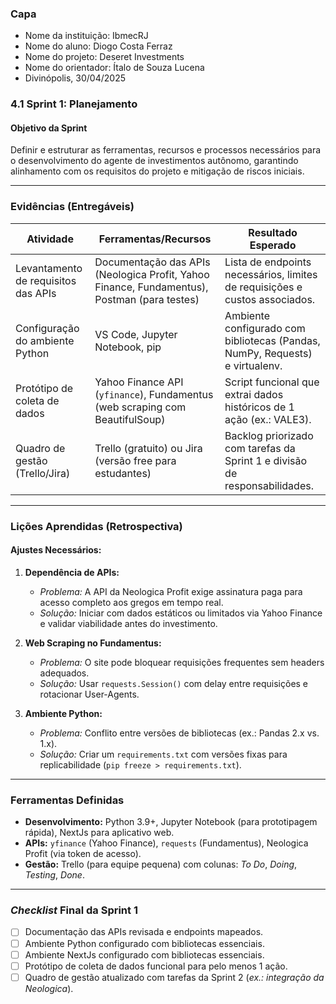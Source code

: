 ### Capa
- Nome da instituição: IbmecRJ
- Nome do aluno: Diogo Costa Ferraz
- Nome do projeto: Deseret Investments
- Nome do orientador: Ítalo de Souza Lucena
- Divinópolis, 30/04/2025

### **4.1 Sprint 1: Planejamento**  

#### **Objetivo da Sprint**  
Definir e estruturar as ferramentas, recursos e processos necessários para o desenvolvimento do agente de investimentos autônomo, garantindo alinhamento com os requisitos do projeto e mitigação de riscos iniciais.  

---  

### **Evidências (Entregáveis)**  

| **Atividade**                          | **Ferramentas/Recursos**          | **Resultado Esperado**                                                                 |  
|----------------------------------------|----------------------------------|---------------------------------------------------------------------------------------|  
| Levantamento de requisitos das APIs    | Documentação das APIs (Neologica Profit, Yahoo Finance, Fundamentus), Postman (para testes) | Lista de endpoints necessários, limites de requisições e custos associados.           |  
| Configuração do ambiente Python        | VS Code, Jupyter Notebook, pip   | Ambiente configurado com bibliotecas (Pandas, NumPy, Requests) e virtualenv.           |  
| Protótipo de coleta de dados           | Yahoo Finance API (`yfinance`), Fundamentus (web scraping com BeautifulSoup) | Script funcional que extrai dados históricos de 1 ação (ex.: VALE3).                   |  
| Quadro de gestão (Trello/Jira)         | Trello (gratuito) ou Jira (versão free para estudantes)   | Backlog priorizado com tarefas da Sprint 1 e divisão de responsabilidades.             |  

---  

### **Lições Aprendidas (Retrospectiva)**  

#### **Ajustes Necessários:**  
1. **Dependência de APIs:**  
   - *Problema:* A API da Neologica Profit exige assinatura paga para acesso completo aos gregos em tempo real.  
   - *Solução:* Iniciar com dados estáticos ou limitados via Yahoo Finance e validar viabilidade antes do investimento.  

2. **Web Scraping no Fundamentus:**  
   - *Problema:* O site pode bloquear requisições frequentes sem headers adequados.  
   - *Solução:* Usar `requests.Session()` com delay entre requisições e rotacionar User-Agents.  

3. **Ambiente Python:**  
   - *Problema:* Conflito entre versões de bibliotecas (ex.: Pandas 2.x vs. 1.x).  
   - *Solução:* Criar um `requirements.txt` com versões fixas para replicabilidade (`pip freeze > requirements.txt`).  

---  

### **Ferramentas Definidas**  
- **Desenvolvimento:** Python 3.9+, Jupyter Notebook (para prototipagem rápida), NextJs para aplicativo web.  
- **APIs:** `yfinance` (Yahoo Finance), `requests` (Fundamentus), Neologica Profit (via token de acesso).  
- **Gestão:** Trello (para equipe pequena) com colunas: *To Do*, *Doing*, *Testing*, *Done*.  

---  

### ***Checklist* Final da Sprint 1**  
- [ ] Documentação das APIs revisada e endpoints mapeados.  
- [ ] Ambiente Python configurado com bibliotecas essenciais. 
- [ ] Ambiente NextJs configurado com bibliotecas essenciais.  
- [ ] Protótipo de coleta de dados funcional para pelo menos 1 ação.  
- [ ] Quadro de gestão atualizado com tarefas da Sprint 2 (*ex.: integração da Neologica*).  
